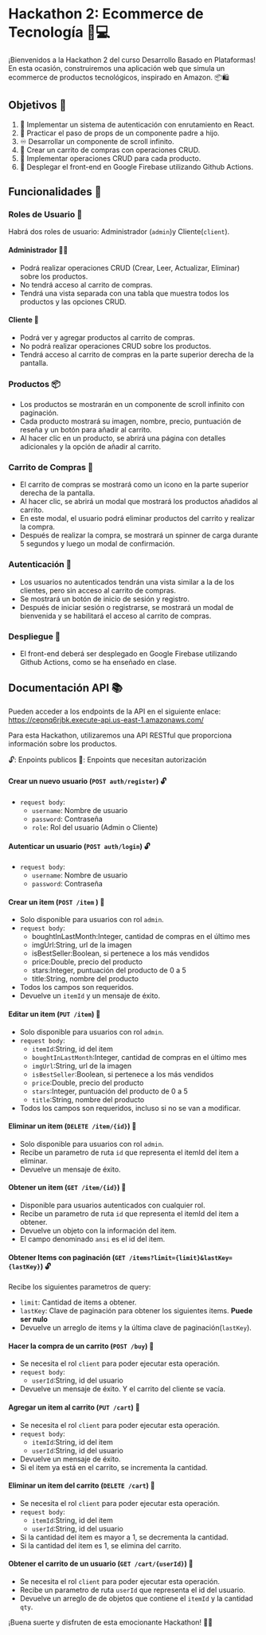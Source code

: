 # Hackathon 2: Ecommerce de Tecnología 🛒💻

¡Bienvenidos a la Hackathon 2 del curso Desarrollo Basado en Plataformas! En esta ocasión, construiremos una aplicación web que simula un ecommerce de productos tecnológicos, inspirado en Amazon. 📦🛍️

## Objetivos 🎯

1. 🔐 Implementar un sistema de autenticación con enrutamiento en React.
2. 🚚 Practicar el paso de props de un componente padre a hijo.
3. ♾️ Desarrollar un componente de scroll infinito.
4. 🛒 Crear un carrito de compras con operaciones CRUD.
5. 🔄 Implementar operaciones CRUD para cada producto.
6. 🚀 Desplegar el front-end en Google Firebase utilizando Github Actions.

## Funcionalidades 🔧

### Roles de Usuario 👥

Habrá dos roles de usuario: Administrador (`admin`)y Cliente(`client`).

#### Administrador 👨‍💼

- Podrá realizar operaciones CRUD (Crear, Leer, Actualizar, Eliminar) sobre los productos.
- No tendrá acceso al carrito de compras.
- Tendrá una vista separada con una tabla que muestra todos los productos y las opciones CRUD.

#### Cliente 👤

- Podrá ver y agregar productos al carrito de compras.
- No podrá realizar operaciones CRUD sobre los productos.
- Tendrá acceso al carrito de compras en la parte superior derecha de la pantalla.

### Productos 📦

- Los productos se mostrarán en un componente de scroll infinito con paginación.
- Cada producto mostrará su imagen, nombre, precio, puntuación de reseña y un botón para añadir al carrito.
- Al hacer clic en un producto, se abrirá una página con detalles adicionales y la opción de añadir al carrito.

### Carrito de Compras 🛒

- El carrito de compras se mostrará como un icono en la parte superior derecha de la pantalla.
- Al hacer clic, se abrirá un modal que mostrará los productos añadidos al carrito.
- En este modal, el usuario podrá eliminar productos del carrito y realizar la compra.
- Después de realizar la compra, se mostrará un spinner de carga durante 5 segundos y luego un modal de confirmación.

### Autenticación 🔐

- Los usuarios no autenticados tendrán una vista similar a la de los clientes, pero sin acceso al carrito de compras.
- Se mostrará un botón de inicio de sesión y registro.
- Después de iniciar sesión o registrarse, se mostrará un modal de bienvenida y se habilitará el acceso al carrito de compras.

### Despliegue 🚀

- El front-end deberá ser desplegado en Google Firebase utilizando Github Actions, como se ha enseñado en clase.

## Documentación API 📚

Pueden acceder a los endpoints de la API en el siguiente enlace: https://cepnq6rjbk.execute-api.us-east-1.amazonaws.com/

Para esta Hackathon, utilizaremos una API RESTful que proporciona información sobre los productos.

🔓: Enpoints publicos
🔐: Enpoints que necesitan autorización

#### Crear un nuevo usuario (`POST auth/register`) 🔓

- `request body`: 
  - `username`: Nombre de usuario
  - `password`: Contraseña
  - `role`: Rol del usuario (Admin o Cliente)

#### Autenticar un usuario (`POST auth/login`) 🔓
- `request body`: 
  - `username`: Nombre de usuario
  - `password`: Contraseña

#### Crear un item (`POST /item` ) 🔐

- Solo disponible para usuarios con rol `admin`.
- `request body`: 
  - boughtInLastMonth:Integer, cantidad de compras en el último mes
  - imgUrl:String, url de la imagen
  - isBestSeller:Boolean, si pertenece a los más vendidos
  - price:Double, precio del producto
  - stars:Integer, puntuación del producto de 0 a 5
  - title:String, nombre del producto
- Todos los campos son requeridos.
- Devuelve un `itemId` y un mensaje de éxito.

#### Editar un item (`PUT /item`) 🔐
- Solo disponible para usuarios con rol `admin`.
- `request body`: 
  - `itemId`:String, id del item
  - `boughtInLastMonth`:Integer, cantidad de compras en el último mes
  - `imgUrl`:String, url de la imagen
  - `isBestSeller`:Boolean, si pertenece a los más vendidos
  - `price`:Double, precio del producto
  - `stars`:Integer, puntuación del producto de 0 a 5
  - `title`:String, nombre del producto
- Todos los campos son requeridos, incluso si no se van a modificar.

#### Eliminar un item (`DELETE /item/{id}`) 🔐

- Solo disponible para usuarios con rol `admin`.
- Recibe un parametro de ruta `id` que representa el itemId del item a eliminar.
- Devuelve un mensaje de éxito.

#### Obtener un item (`GET /item/{id}`) 🔐
- Disponible para usuarios autenticados con cualquier rol.
- Recibe un parametro de ruta `id` que representa el itemId del item a obtener.
- Devuelve un objeto con la información del item.
- El campo denominado `ansi` es el id del item.


#### Obtener Items con paginación (`GET /items?limit={limit}&lastKey={lastKey}`) 🔓
Recibe los siguientes parametros de query:
  - `limit`: Cantidad de items a obtener.
  - `lastKey`: Clave de paginación para obtener los siguientes items. **Puede ser nulo**
- Devuelve un arreglo de items y la última clave de paginación(`lastKey`).

#### Hacer la compra de un carrito (`POST /buy`) 🔐

- Se necesita el rol `client` para poder ejecutar esta operación.
- `request body`: 
  - `userId`:String, id del usuario
- Devuelve un mensaje de éxito. Y el carrito del cliente se vacía.

#### Agregar un item al carrito (`PUT /cart`) 🔐

- Se necesita el rol `client` para poder ejecutar esta operación.
- `request body`: 
  - `itemId`:String, id del item
  - `userId`:String, id del usuario
- Devuelve un mensaje de éxito.
- Si el item ya está en el carrito, se incrementa la cantidad.

#### Eliminar un item del carrito (`DELETE /cart`) 🔐

- Se necesita el rol `client` para poder ejecutar esta operación.
- `request body`: 
  - `itemId`:String, id del item
  - `userId`:String, id del usuario
- Si la cantidad del item es mayor a 1, se decrementa la cantidad.
- Si la cantidad del item es 1, se elimina del carrito.

#### Obtener el carrito de un usuario (`GET /cart/{userId}`) 🔐

- Se necesita el rol `client` para poder ejecutar esta operación.
- Recibe un parametro de ruta `userId` que representa el id del usuario.
- Devuelve un arreglo de de objetos que contiene el `itemId` y la cantidad `qty`.

¡Buena suerte y disfruten de esta emocionante Hackathon! 🎉💪
